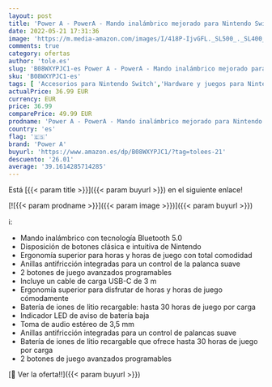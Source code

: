 ```yaml
---
layout: post
title: 'Power A - PowerA - Mando inalámbrico mejorado para Nintendo Switch y Nintendo Switch Lite  Bluetooth  diseño de Animal Crossing: Nook  recargable'
date: 2022-05-21 17:31:36
image: 'https://m.media-amazon.com/images/I/418P-IjvGFL._SL500_._SL400_.jpg'
comments: true
category: ofertas
author: 'tole.es'
slug: 'B08WXYPJC1-es Power A - PowerA - Mando inalámbrico mejorado para...'
sku: 'B08WXYPJC1-es'
tags: [ 'Accesorios para Nintendo Switch','Hardware y juegos para Nintendo Switch','Mandos para Nintendo Switch','Videojuegos','nintendo','power a','🇪🇸', ]
actualPrice: 36.99 EUR
currency: EUR
price: 36.99
comparePrice: 49.99 EUR
prodname: 'Power A - PowerA - Mando inalámbrico mejorado para Nintendo Switch y Nintendo Switch Lite  Bluetooth  diseño de Animal Crossing: Nook  recargable'
country: 'es'
flag: '🇪🇸'
brand: 'Power A'
buyurl: 'https://www.amazon.es/dp/B08WXYPJC1/?tag=tolees-21'
descuento: '26.01'
average: '39.1614285714285'
---
```


Está [{{< param title >}}]({{< param buyurl >}}) en el siguiente enlace!

[![{{< param prodname >}}]({{< param image >}})]({{< param buyurl >}})

ℹ️:

- Mando inalámbrico con tecnología Bluetooth 5.0
- Disposición de botones clásica e intuitiva de Nintendo
- Ergonomía superior para horas y horas de juego con total comodidad
- Anillas antifricción integradas para un control de la palanca suave
- 2 botones de juego avanzados programables
- Incluye un cable de carga USB-C de 3 m
- Ergonomía superior para disfrutar de horas y horas de juego cómodamente
- Batería de iones de litio recargable: hasta 30 horas de juego por carga
- Indicador LED de aviso de batería baja
- Toma de audio estéreo de 3,5 mm
- Anillas antifricción integradas para un control de palancas suave
- Batería de iones de litio recargable que ofrece hasta 30 horas de juego por carga
- 2 botones de juego avanzados programables

[🛒 Ver la oferta!!]({{< param buyurl >}})
